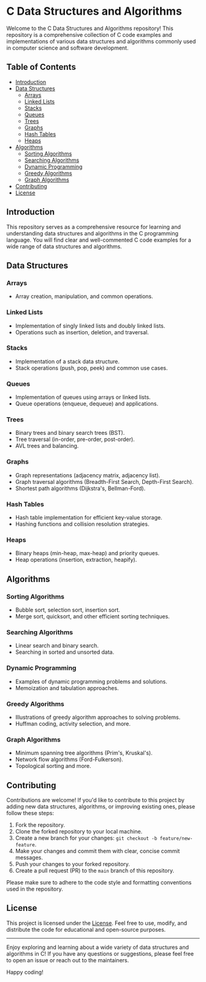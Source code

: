 # C Data Structures and Algorithms

Welcome to the C Data Structures and Algorithms repository! This repository is a comprehensive collection of C code examples and implementations of various data structures and algorithms commonly used in computer science and software development.

## Table of Contents

- [Introduction](#introduction)
- [Data Structures](#data-structures)
  - [Arrays](#arrays)
  - [Linked Lists](#linked-lists)
  - [Stacks](#stacks)
  - [Queues](#queues)
  - [Trees](#trees)
  - [Graphs](#graphs)
  - [Hash Tables](#hash-tables)
  - [Heaps](#heaps)
- [Algorithms](#algorithms)
  - [Sorting Algorithms](#sorting-algorithms)
  - [Searching Algorithms](#searching-algorithms)
  - [Dynamic Programming](#dynamic-programming)
  - [Greedy Algorithms](#greedy-algorithms)
  - [Graph Algorithms](#graph-algorithms)
- [Contributing](#contributing)
- [License](#license)

## Introduction

This repository serves as a comprehensive resource for learning and understanding data structures and algorithms in the C programming language. You will find clear and well-commented C code examples for a wide range of data structures and algorithms.

## Data Structures

### Arrays

- Array creation, manipulation, and common operations.

### Linked Lists

- Implementation of singly linked lists and doubly linked lists.
- Operations such as insertion, deletion, and traversal.

### Stacks

- Implementation of a stack data structure.
- Stack operations (push, pop, peek) and common use cases.

### Queues

- Implementation of queues using arrays or linked lists.
- Queue operations (enqueue, dequeue) and applications.

### Trees

- Binary trees and binary search trees (BST).
- Tree traversal (in-order, pre-order, post-order).
- AVL trees and balancing.

### Graphs

- Graph representations (adjacency matrix, adjacency list).
- Graph traversal algorithms (Breadth-First Search, Depth-First Search).
- Shortest path algorithms (Dijkstra's, Bellman-Ford).

### Hash Tables

- Hash table implementation for efficient key-value storage.
- Hashing functions and collision resolution strategies.

### Heaps

- Binary heaps (min-heap, max-heap) and priority queues.
- Heap operations (insertion, extraction, heapify).

## Algorithms

### Sorting Algorithms

- Bubble sort, selection sort, insertion sort.
- Merge sort, quicksort, and other efficient sorting techniques.

### Searching Algorithms

- Linear search and binary search.
- Searching in sorted and unsorted data.

### Dynamic Programming

- Examples of dynamic programming problems and solutions.
- Memoization and tabulation approaches.

### Greedy Algorithms

- Illustrations of greedy algorithm approaches to solving problems.
- Huffman coding, activity selection, and more.

### Graph Algorithms

- Minimum spanning tree algorithms (Prim's, Kruskal's).
- Network flow algorithms (Ford-Fulkerson).
- Topological sorting and more.

## Contributing

Contributions are welcome! If you'd like to contribute to this project by adding new data structures, algorithms, or improving existing ones, please follow these steps:

1. Fork the repository.
2. Clone the forked repository to your local machine.
3. Create a new branch for your changes: `git checkout -b feature/new-feature`.
4. Make your changes and commit them with clear, concise commit messages.
5. Push your changes to your forked repository.
6. Create a pull request (PR) to the `main` branch of this repository.

Please make sure to adhere to the code style and formatting conventions used in the repository.

## License

This project is licensed under the [License](https://github.com/aliabooof/Data_sturctures_and_Algorithms_in_c/blob/main/LICENSE.txt). Feel free to use, modify, and distribute the code for educational and open-source purposes.

---

Enjoy exploring and learning about a wide variety of data structures and algorithms in C! If you have any questions or suggestions, please feel free to open an issue or reach out to the maintainers.

Happy coding!

